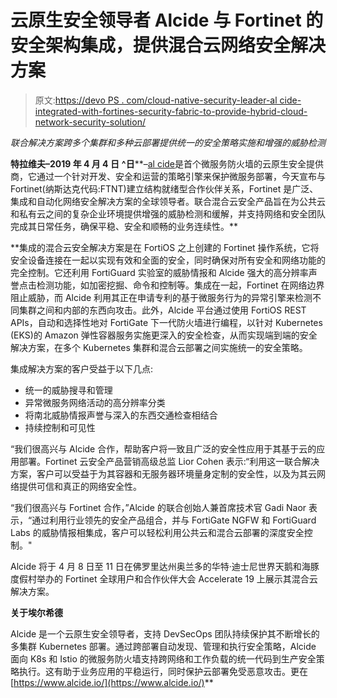 # 云原生安全领导者 Alcide 与 Fortinet 的安全架构集成，提供混合云网络安全解决方案

> 原文:[https://devo PS . com/cloud-native-security-leader-al cide-integrated-with-fortines-security-fabric-to-provide-hybrid-cloud-network-security-solution/](https://devops.com/cloud-native-security-leader-alcide-integrates-with-fortinets-security-fabric-to-provide-hybrid-cloud-network-security-solution/)

*联合解决方案跨多个集群和多种云部署提供统一的安全策略实施和增强的威胁检测*

**特拉维夫–2019 年 4 月 4 日** **^日****–[al cide](https://www.alcide.io/)是首个微服务防火墙的云原生安全提供商，它通过一个针对开发、安全和运营的策略引擎来保护微服务部署，今天宣布与 Fortinet(纳斯达克代码:FTNT)建立结构就绪型合作伙伴关系，Fortinet 是广泛、集成和自动化网络安全解决方案的全球领导者。联合混合云安全产品旨在为公共云和私有云之间的复杂企业环境提供增强的威胁检测和缓解，并支持网络和安全团队完成其日常任务，确保平稳、安全和顺畅的业务连续性。**

 **集成的混合云安全解决方案是在 FortiOS 之上创建的 Fortinet 操作系统，它将安全设备连接在一起以实现有效和全面的安全，同时确保对所有安全和网络功能的完全控制。它还利用 FortiGuard 实验室的威胁情报和 Alcide 强大的高分辨率声誉点击检测功能，如加密挖掘、命令和控制等。集成在一起，Fortinet 在网络边界阻止威胁，而 Alcide 利用其正在申请专利的基于微服务行为的异常引擎来检测不同集群之间和内部的东西向攻击。此外，Alcide 平台通过使用 FortiOS REST APIs，自动和选择性地对 FortiGate 下一代防火墙进行编程，以针对 Kubernetes (EKS)的 Amazon 弹性容器服务实施更深入的安全检查，从而实现端到端的安全解决方案，在多个 Kubernetes 集群和混合云部署之间实施统一的安全策略。

集成解决方案的客户受益于以下几点:

*   统一的威胁搜寻和管理
*   异常微服务网络活动的高分辨率分类
*   将南北威胁情报声誉与深入的东西交通检查相结合
*   持续控制和可见性

“我们很高兴与 Alcide 合作，帮助客户将一致且广泛的安全性应用于其基于云的应用部署。Fortinet 云安全产品营销高级总监 Lior Cohen 表示:“利用这一联合解决方案，客户可以受益于为其容器和无服务器环境量身定制的安全性，以及为其云网络提供可信和真正的网络安全性。

“我们很高兴与 Fortinet 合作，”Alcide 的联合创始人兼首席技术官 Gadi Naor 表示，“通过利用行业领先的安全产品组合，并与 FortiGate NGFW 和 FortiGuard Labs 的威胁情报相集成，客户可以轻松利用公共云和混合云部署的深度安全控制。"

Alcide 将于 4 月 8 日至 11 日在佛罗里达州奥兰多的华特·迪士尼世界天鹅和海豚度假村举办的 Fortinet 全球用户和合作伙伴大会 Accelerate 19 上展示其混合云解决方案。

**关于埃尔希德**

Alcide 是一个云原生安全领导者，支持 DevSecOps 团队持续保护其不断增长的多集群 Kubernetes 部署。通过跨部署自动发现、管理和执行安全策略，Alcide 面向 K8s 和 Istio 的微服务防火墙支持跨网络和工作负载的统一代码到生产安全策略执行。这有助于业务应用的平稳运行，同时保护云部署免受恶意攻击。更在[https://www.alcide.io/](https://www.alcide.io/)**